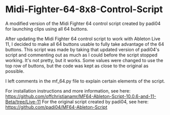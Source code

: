 # Midi-Fighter-64-8x8-Control-Script
A modified version of the Midi Fighter 64 control script created by padi04 for launching clips using all 64 buttons.

After updating the Midi Fighter 64 control script to work with Ableton Live 11, I decided to make all 64 buttons usable to fully take advantage of the 64 buttons. This script was made by taking that updated version of padi04's script and commenting out as much as I could before the script stopped working. It's not pretty, but it works.
Some values were changed to use the top row of buttons, but the code was kept as close to the original as possible.

I left comments in the mf_64.py file to explain certain elements of the script.

For installation instructions and more information, see here: https://github.com/offchristianamr/MF64-Ableton-Script-10.0.6-and-11-Beta/tree/Live-11
For the original script created by padi04, see here: https://github.com/padi04/MF64-Ableton-Script
